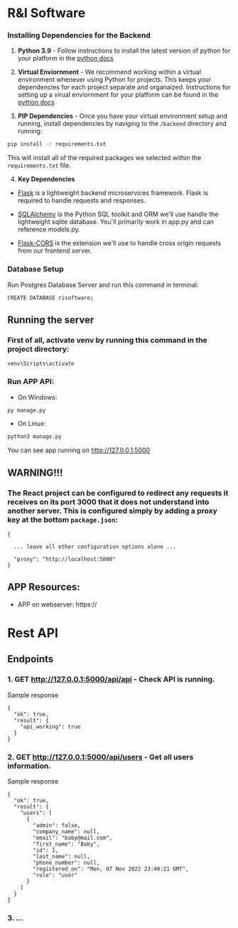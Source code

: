 # R&I Software



### Installing Dependencies for the Backend

1. **Python 3.9** - Follow instructions to install the latest version of python for your platform in the [python docs](https://docs.python.org/3.9/using/unix.html#getting-and-installing-the-latest-version-of-python)


2. **Virtual Enviornment** - We recommend working within a virtual environment whenever using Python for projects. This keeps your dependencies for each project separate and organaized. Instructions for setting up a virual enviornment for your platform can be found in the [python docs](https://packaging.python.org/guides/installing-using-pip-and-virtual-environments/)


3. **PIP Dependencies** - Once you have your virtual environment setup and running, install dependencies by naviging to the `/backend` directory and running:
```bash
pip install -r requirements.txt
```
This will install all of the required packages we selected within the `requirements.txt` file.


4. **Key Dependencies**
 - [Flask](http://flask.pocoo.org/)  is a lightweight backend microservices framework. Flask is required to handle requests and responses.

 - [SQLAlchemy](https://www.sqlalchemy.org/) is the Python SQL toolkit and ORM we'll use handle the lightweight sqlite database. You'll primarily work in app.py and can reference models.py. 

 - [Flask-CORS](https://flask-cors.readthedocs.io/en/latest/#) is the extension we'll use to handle cross origin requests from our frontend server. 


### Database Setup
Run Postgres Database Server and run this command in terminal:
```bash
CREATE DATABASE risoftware;
```

## Running the server

### First of all, activate venv by running this command in the project directory:
```
venv\Scripts\activate
```

### Run APP API:
* On Windows:
```bash
py manage.py
```
* On Linux:
```bash
python3 manage.py
```

You can see app running on http://127.0.0.1:5000

## WARNING!!!
### The React project can be configured to redirect any requests it receives on its port 3000 that it does not understand into another server. This is configured simply by adding a proxy key at the bottom `package.json`:
```
{

  ... leave all other configuration options alone ...

  "proxy": "http://localhost:5000"
}
```

## APP Resources:
* APP on webserver: https://



# Rest API
## Endpoints
### 1. GET http://127.0.0.1:5000/api/api - Check API is running.
Sample response
```
{
  "ok": true,
  "result": {
    "api_working": true
  }
}
```

### 2. GET http://127.0.0.1:5000/api/users - Get all users information.
Sample response
```
{
  "ok": true,
  "result": {
    "users": [
      {
        "admin": false,
        "company_name": null,
        "email": "baby@mail.com",
        "first_name": "Baby",
        "id": 1,
        "last_name": null,
        "phone_number": null,
        "registered_on": "Mon, 07 Nov 2022 23:40:21 GMT",
        "role": "user"
      }
    ]
  }
}
```

### 3. ...




